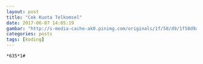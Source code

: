 ```yaml
---
layout: post
title: "Cek Kuota Telkomsel"
date: 2017-06-07 14:05:19
gambar: "http://s-media-cache-ak0.pinimg.com/originals/1f/58/d9/1f58d9a7d04628cff39f9df64623fcbf.jpg"
categories: posts
tags: [koding]
---
```


```
*635*1#
```